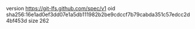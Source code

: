 version https://git-lfs.github.com/spec/v1
oid sha256:16e1ad0ef3dd07e1a5db111982b2be9cdccf7b79cabda351c57edcc2d4bf453d
size 262
